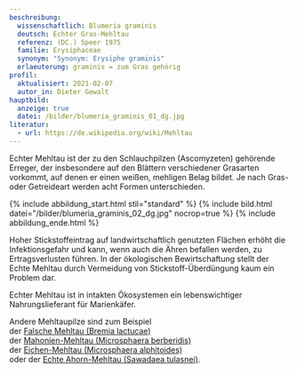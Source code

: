 ```yaml
---
beschreibung:
  wissenschaftlich: Blumeria graminis
  deutsch: Echter Gras-Mehltau
  referenz: (DC.) Speer 1975
  familie: Erysiphaceae
  synonym: "Synonym: Erysiphe graminis"
  erlaeuterung: graminis = zum Gras gehörig
profil:
  aktualisiert: 2021-02-07
  autor_in: Dieter Gewalt
hauptbild:
  anzeige: true
  datei: /bilder/blumeria_graminis_01_dg.jpg
literatur:
  - url: https://de.wikipedia.org/wiki/Mehltau
---
```

Echter Mehltau ist der zu den Schlauchpilzen (Ascomyzeten) gehörende Erreger, der insbesondere auf den Blättern verschiedener Grasarten vorkommt, auf denen er einen weißen, mehligen Belag bildet. Je nach Gras- oder Getreideart werden acht Formen unterschieden.

{% include abbildung_start.html stil="standard" %}
{% include bild.html datei="/bilder/blumeria_graminis_02_dg.jpg" nocrop=true %}
{% include abbildung_ende.html %}

Hoher Stickstoffeintrag auf landwirtschaftlich genutzten Flächen erhöht die Infektionsgefahr und kann, wenn auch die Ähren befallen werden, zu Ertragsverlusten führen. In der ökologischen Bewirtschaftung stellt der Echte Mehltau durch Vermeidung von Stickstoff-Überdüngung kaum ein Problem dar.  

Echter Mehltau ist in intakten Ökosystemen ein lebenswichtiger Nahrungslieferant für Marienkäfer.

Andere Mehltaupilze sind zum Beispiel  
der [Falsche Mehltau (Bremia lactucae)](/pilze/bremia-lactucae-falscher-mehltau)  
der [Mahonien-Mehltau (Microsphaera berberidis)](/pilze/microsphaera-berberidis-mahonien-mehltau)  
der [Eichen-Mehltau (Microsphaera alphitoides)](/pilze/microsphaera-alphitoides-eichenmehltau)  
oder der [Echte Ahorn-Mehltau (Sawadaea tulasnei)](/pilze/sawadaea-tulasnei-echter-ahorn-mehltau).
